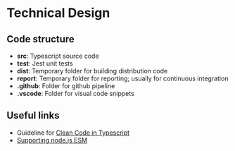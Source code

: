 # Technical Design

> 

>

## Code structure

* __src__: Typescript source code
* __test__: Jest unit tests
* __dist__: Temporary folder for building distribution code
* __report__: Temporary folder for reporting; usually for continuous integration
* __.github__: Folder for github pipeline
* __.vscode__: Folder for visual code snippets

## Useful links

* Guideline for [Clean Code in Typescript](https://labs42io.github.io/clean-code-typescript/)
* [Supporting node.js ESM](https://the-guild.dev/blog/support-nodejs-esm)